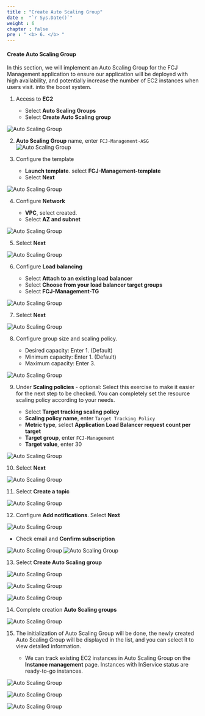 ```yaml
---
title : "Create Auto Scaling Group"
date :  "`r Sys.Date()`" 
weight : 6
chapter : false
pre : " <b> 6. </b> "
---
```


#### Create Auto Scaling Group

In this section, we will implement an Auto Scaling Group for the FCJ Management application to ensure our application will be deployed with high availability, and potentially increase the number of EC2 instances when users visit. into the boost system.

1. Access to **EC2**

    - Select **Auto Scaling Groups**
    - Select **Create Auto Scaling group**

![Auto Scaling Group](/images/6.asg/0001.png?width=90pc)

2. **Auto Scaling Group** name, enter ```FCJ-Management-ASG```
![Auto Scaling Group](/images/6.asg/0002.png?width=90pc)

3. Configure the template

    - **Launch template**. select **FCJ-Management-template**
    - Select **Next**

![Auto Scaling Group](/images/6.asg/0003.png?width=90pc)

4. Configure **Network**

    - **VPC**, select created.
    - Select **AZ and subnet**

![Auto Scaling Group](/images/6.asg/0004.png?width=90pc)

5. Select **Next**

![Auto Scaling Group](/images/6.asg/0005.png?width=90pc)

6. Configure **Load balancing**

    - Select **Attach to an existing load balancer**
    - Select **Choose from your load balancer target groups**
    - Select **FCJ-Management-TG**

![Auto Scaling Group](/images/6.asg/0006.png?width=90pc)

7. Select **Next**

![Auto Scaling Group](/images/6.asg/0007.png?width=90pc)

8. Configure group size and scaling policy.

    - Desired capacity: Enter 1. (Default)
    - Minimum capacity: Enter 1. (Default)
    - Maximum capacity: Enter 3.

![Auto Scaling Group](/images/6.asg/0008.png?width=90pc)

9. Under **Scaling policies** - optional: Select this exercise to make it easier for the next step to be checked. You can completely set the resource scaling policy according to your needs.

    - Select **Target tracking scaling policy**
    - **Scaling policy name**, enter ```Target Tracking Policy```
    - **Metric type**, select **Application Load Balancer request count per target**
    - **Target group**, enter ```FCJ-Management```
    - **Target value**, enter 30

![Auto Scaling Group](/images/6.asg/0009.png?width=90pc)

10. Select **Next**

![Auto Scaling Group](/images/6.asg/00010.png?width=90pc)

11. Select **Create a topic**

![Auto Scaling Group](/images/6.asg/00011.png?width=90pc)

12. Configure **Add notifications**. Select **Next**

![Auto Scaling Group](/images/6.asg/00012.png?width=90pc)

- Check email and **Confirm subscription**

![Auto Scaling Group](/images/6.asg/00013.png?width=90pc)
![Auto Scaling Group](/images/6.asg/00014.png?width=90pc)

13. Select **Create Auto Scaling group**

![Auto Scaling Group](/images/6.asg/00015.png?width=90pc)

![Auto Scaling Group](/images/6.asg/00016.png?width=90pc)

![Auto Scaling Group](/images/6.asg/00017.png?width=90pc)

14. Complete creation **Auto Scaling groups**

![Auto Scaling Group](/images/6.asg/00018.png?width=90pc)

15. The initialization of Auto Scaling Group will be done, the newly created Auto Scaling Group will be displayed in the list, and you can select it to view detailed information.

    - We can track existing EC2 instances in Auto Scaling Group on the **Instance management** page. Instances with InService status are ready-to-go instances.

![Auto Scaling Group](/images/6.asg/00019.png?width=90pc)

![Auto Scaling Group](/images/6.asg/00020.png?width=90pc)

![Auto Scaling Group](/images/6.asg/00021.png?width=90pc)
